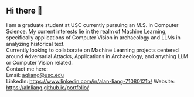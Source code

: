 ## Hi there 👋

<!--
**alnliang/alnliang** is a ✨ _special_ ✨ repository because its `README.md` (this file) appears on your GitHub profile.

Here are some ideas to get you started:

- 🔭 I’m currently working on ...
- 🌱 I’m currently learning ...
- 👯 I’m looking to collaborate on ...
- 🤔 I’m looking for help with ...
- 💬 Ask me about ...
- 📫 How to reach me: ...
- 😄 Pronouns: ...
- ⚡ Fun fact: ...
-->
I am a graduate student at USC currently pursuing an M.S. in Computer Science. My current interests lie in the realm of Machine Learning, specifically applications of Computer Vision in archaeology and LLMs in analyzing historical text.\
Currently looking to collaborate on Machine Learning projects centered around Adversarial Attacks, Applications in Archaeology, and anything LLM or Computer Vision related.\
Contact me here:\
Email: aqliang@usc.edu\
LinkedIn: https://www.linkedin.com/in/alan-liang-71080121b/
Website: https://alnliang.github.io/portfolio/
